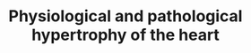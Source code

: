 ---
annotations:
- id: PW:0000296
  parent: disease pathway
  type: Pathway Ontology
  value: hypertrophic cardiomyopathy pathway
- id: DOID:11984
  parent: cardiovascular system disease
  type: Disease Ontology
  value: hypertrophic cardiomyopathy
- id: CL:0000746
  parent: native cell
  type: Cell Type Ontology
  value: cardiac muscle cell
- id: DOID:114
  parent: cardiovascular system disease
  type: Disease Ontology
  value: heart disease
authors:
- MLevels
- Susan
- AlexanderPico
- MaintBot
- Khanspers
- Fehrhart
- Egonw
- AMTan
- Eweitz
citedin:
- link: PMC7929374
  title: Identification of biomarkers and pathways for the SARS-CoV-2 infections that
    make complexities in pulmonary arterial hypertension patients (2021)
communities:
- Diseases
description: Pathways in physiological and pathological hypertrophy of the heart.
  Largely based on the article from [Wang et al, 'Signal transduction in cardiac hypertrophy--dissecting
  compensatory versus pathological pathways utilizing a transgenic approach](https://www.ncbi.nlm.nih.gov/pubmed/11714087).
  Hypertrohpy of the heart can be a physiological compensation for exercise, but it
  can also be a pathological compensation for hypertension and stress.  Proteins on
  this pathway have targeted assays available via the [CPTAC Assay Portal](https://assays.cancer.gov/available_assays?wp_id=WP1528).
last-edited: 2025-03-04
ndex: e2d49335-8b62-11eb-9e72-0ac135e8bacf
organisms:
- Homo sapiens
redirect_from:
- /index.php/Pathway:WP1528
- /instance/WP1528
- /instance/WP1528_r137538
revision: r137538
schema-jsonld:
- '@context': https://schema.org/
  '@id': https://wikipathways.github.io/pathways/WP1528.html
  '@type': Dataset
  creator:
    '@type': Organization
    name: WikiPathways
  description: Pathways in physiological and pathological hypertrophy of the heart.
    Largely based on the article from [Wang et al, 'Signal transduction in cardiac
    hypertrophy--dissecting compensatory versus pathological pathways utilizing a
    transgenic approach](https://www.ncbi.nlm.nih.gov/pubmed/11714087). Hypertrohpy
    of the heart can be a physiological compensation for exercise, but it can also
    be a pathological compensation for hypertension and stress.  Proteins on this
    pathway have targeted assays available via the [CPTAC Assay Portal](https://assays.cancer.gov/available_assays?wp_id=WP1528).
  keywords:
  - AGT
  - CALM1
  - CAMK2D
  - CTF1
  - Calcium
  - EDN1
  - FOS
  - GATA4
  - IL6ST
  - JNK
  - JUN
  - LIFR
  - MAPK1
  - MAPK11
  - MAPK14
  - MKK3
  - MYEF2
  - NFAT3
  - PE
  - PKCE
  - PPP3CA
  - PPP3CB
  - PRKCB
  - RAC1
  - RHOA
  - STAT3
  license: CC0
  name: Physiological and pathological hypertrophy of the heart
seo: CreativeWork
title: Physiological and pathological hypertrophy of the heart
wpid: WP1528
---